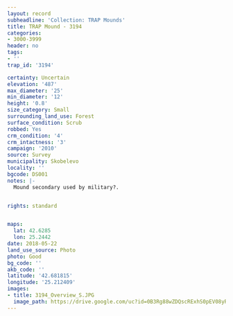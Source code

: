 ```yaml
---
layout: record
subheadline: 'Collection: TRAP Mounds'
title: TRAP Mound - 3194
categories:
- 3000-3999
header: no
tags:
- ''
trap_id: '3194'

certainty: Uncertain
elevation: '487'
max_diameter: '25'
min_diameter: '12'
height: '0.8'
size_category: Small
surrounding_land_use: Forest
surface_condition: Scrub
robbed: Yes
crm_condition: '4'
crm_intactness: '3'
campaign: '2010'
source: Survey
municipality: Skobelevo
locality: ''
bgcode: DS001
notes: |-
  Mound secondary used by military?.


rights: standard


maps:
  lat: 42.6285
  lon: 25.2442
date: 2018-05-22
land_use_source: Photo
photo: Good
bg_code: ''
akb_code: ''
latitude: '42.681815'
longitude: '25.212409'
images:
- title: 3194_Overview_S.JPG
  image_path: https://drive.google.com/uc?id=0B3Rg88wZDQscRExhS0pEV08yRHM
---
```

